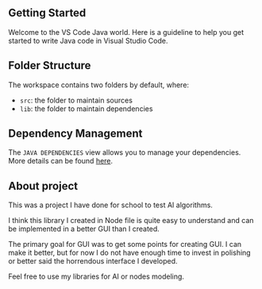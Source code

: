 ## Getting Started

Welcome to the VS Code Java world. Here is a guideline to help you get started to write Java code in Visual Studio Code.

## Folder Structure

The workspace contains two folders by default, where:

- `src`: the folder to maintain sources
- `lib`: the folder to maintain dependencies

## Dependency Management

The `JAVA DEPENDENCIES` view allows you to manage your dependencies. More details can be found [here](https://github.com/microsoft/vscode-java-pack/blob/master/release-notes/v0.9.0.md#work-with-jar-files-directly).


## About project

This was a project I have done for school to test AI algorithms.

I think this library I created in Node file is quite easy to understand and can be implemented
in a better GUI than I created.

The primary goal for GUI was to get some points for creating GUI. I can make it better, but for now
I do not have enough time to invest in polishing or better said the horrendous interface I developed.

Feel free to use my libraries for AI or nodes modeling.